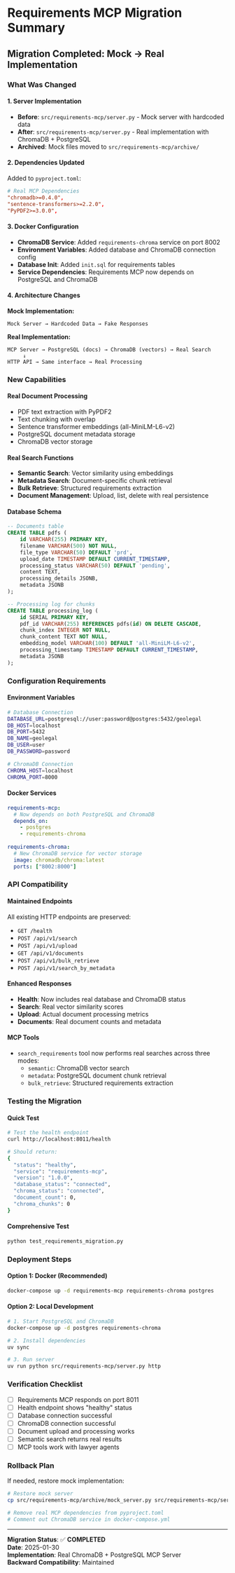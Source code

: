 # Requirements MCP Migration Summary

## Migration Completed: Mock → Real Implementation

### What Was Changed

#### 1. **Server Implementation**
- **Before**: `src/requirements-mcp/server.py` - Mock server with hardcoded data
- **After**: `src/requirements-mcp/server.py` - Real implementation with ChromaDB + PostgreSQL
- **Archived**: Mock files moved to `src/requirements-mcp/archive/`

#### 2. **Dependencies Updated**
Added to `pyproject.toml`:
```toml
# Real MCP Dependencies
"chromadb>=0.4.0",
"sentence-transformers>=2.2.0", 
"PyPDF2>=3.0.0",
```

#### 3. **Docker Configuration**
- **ChromaDB Service**: Added `requirements-chroma` service on port 8002
- **Environment Variables**: Added database and ChromaDB connection config
- **Database Init**: Added `init.sql` for requirements tables
- **Service Dependencies**: Requirements MCP now depends on PostgreSQL and ChromaDB

#### 4. **Architecture Changes**

**Mock Implementation:**
```
Mock Server → Hardcoded Data → Fake Responses
```

**Real Implementation:**
```
MCP Server → PostgreSQL (docs) → ChromaDB (vectors) → Real Search
     ↓
HTTP API → Same interface → Real Processing
```

### New Capabilities

#### Real Document Processing
- PDF text extraction with PyPDF2
- Text chunking with overlap
- Sentence transformer embeddings (all-MiniLM-L6-v2)
- PostgreSQL document metadata storage
- ChromaDB vector storage

#### Real Search Functions
- **Semantic Search**: Vector similarity using embeddings
- **Metadata Search**: Document-specific chunk retrieval
- **Bulk Retrieve**: Structured requirements extraction
- **Document Management**: Upload, list, delete with real persistence

#### Database Schema
```sql
-- Documents table
CREATE TABLE pdfs (
    id VARCHAR(255) PRIMARY KEY,
    filename VARCHAR(500) NOT NULL,
    file_type VARCHAR(50) DEFAULT 'prd',
    upload_date TIMESTAMP DEFAULT CURRENT_TIMESTAMP,
    processing_status VARCHAR(50) DEFAULT 'pending',
    content TEXT,
    processing_details JSONB,
    metadata JSONB
);

-- Processing log for chunks
CREATE TABLE processing_log (
    id SERIAL PRIMARY KEY,
    pdf_id VARCHAR(255) REFERENCES pdfs(id) ON DELETE CASCADE,
    chunk_index INTEGER NOT NULL,
    chunk_content TEXT NOT NULL,
    embedding_model VARCHAR(100) DEFAULT 'all-MiniLM-L6-v2',
    processing_timestamp TIMESTAMP DEFAULT CURRENT_TIMESTAMP,
    metadata JSONB
);
```

### Configuration Requirements

#### Environment Variables
```bash
# Database Connection
DATABASE_URL=postgresql://user:password@postgres:5432/geolegal
DB_HOST=localhost
DB_PORT=5432
DB_NAME=geolegal
DB_USER=user
DB_PASSWORD=password

# ChromaDB Connection  
CHROMA_HOST=localhost
CHROMA_PORT=8000
```

#### Docker Services
```yaml
requirements-mcp:
  # Now depends on both PostgreSQL and ChromaDB
  depends_on:
    - postgres
    - requirements-chroma
    
requirements-chroma:
  # New ChromaDB service for vector storage
  image: chromadb/chroma:latest
  ports: ["8002:8000"]
```

### API Compatibility

#### Maintained Endpoints
All existing HTTP endpoints are preserved:
- `GET /health`
- `POST /api/v1/search`
- `POST /api/v1/upload`
- `GET /api/v1/documents`
- `POST /api/v1/bulk_retrieve`
- `POST /api/v1/search_by_metadata`

#### Enhanced Responses
- **Health**: Now includes real database and ChromaDB status
- **Search**: Real vector similarity scores
- **Upload**: Actual document processing metrics
- **Documents**: Real document counts and metadata

#### MCP Tools
- `search_requirements` tool now performs real searches across three modes:
  - `semantic`: ChromaDB vector search
  - `metadata`: PostgreSQL document chunk retrieval
  - `bulk_retrieve`: Structured requirements extraction

### Testing the Migration

#### Quick Test
```bash
# Test the health endpoint
curl http://localhost:8011/health

# Should return:
{
  "status": "healthy",
  "service": "requirements-mcp", 
  "version": "1.0.0",
  "database_status": "connected",
  "chroma_status": "connected",
  "document_count": 0,
  "chroma_chunks": 0
}
```

#### Comprehensive Test
```bash
python test_requirements_migration.py
```

### Deployment Steps

#### Option 1: Docker (Recommended)
```bash
docker-compose up -d requirements-mcp requirements-chroma postgres
```

#### Option 2: Local Development
```bash
# 1. Start PostgreSQL and ChromaDB
docker-compose up -d postgres requirements-chroma

# 2. Install dependencies
uv sync

# 3. Run server
uv run python src/requirements-mcp/server.py http
```

### Verification Checklist

- [ ] Requirements MCP responds on port 8011
- [ ] Health endpoint shows "healthy" status
- [ ] Database connection successful
- [ ] ChromaDB connection successful
- [ ] Document upload and processing works
- [ ] Semantic search returns real results
- [ ] MCP tools work with lawyer agents

### Rollback Plan

If needed, restore mock implementation:
```bash
# Restore mock server
cp src/requirements-mcp/archive/mock_server.py src/requirements-mcp/server.py

# Remove real MCP dependencies from pyproject.toml
# Comment out ChromaDB service in docker-compose.yml
```

---

**Migration Status**: ✅ **COMPLETED**  
**Date**: 2025-01-30  
**Implementation**: Real ChromaDB + PostgreSQL MCP Server  
**Backward Compatibility**: Maintained
